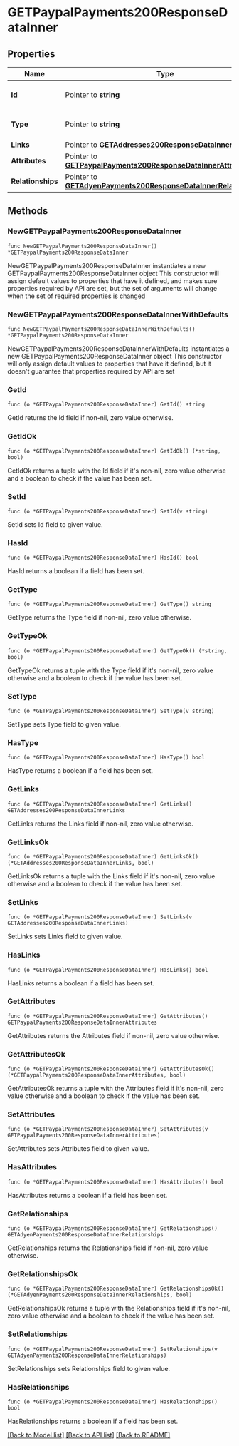 # GETPaypalPayments200ResponseDataInner

## Properties

Name | Type | Description | Notes
------------ | ------------- | ------------- | -------------
**Id** | Pointer to **string** | The resource&#39;s id | [optional] 
**Type** | Pointer to **string** | The resource&#39;s type | [optional] 
**Links** | Pointer to [**GETAddresses200ResponseDataInnerLinks**](GETAddresses200ResponseDataInnerLinks.md) |  | [optional] 
**Attributes** | Pointer to [**GETPaypalPayments200ResponseDataInnerAttributes**](GETPaypalPayments200ResponseDataInnerAttributes.md) |  | [optional] 
**Relationships** | Pointer to [**GETAdyenPayments200ResponseDataInnerRelationships**](GETAdyenPayments200ResponseDataInnerRelationships.md) |  | [optional] 

## Methods

### NewGETPaypalPayments200ResponseDataInner

`func NewGETPaypalPayments200ResponseDataInner() *GETPaypalPayments200ResponseDataInner`

NewGETPaypalPayments200ResponseDataInner instantiates a new GETPaypalPayments200ResponseDataInner object
This constructor will assign default values to properties that have it defined,
and makes sure properties required by API are set, but the set of arguments
will change when the set of required properties is changed

### NewGETPaypalPayments200ResponseDataInnerWithDefaults

`func NewGETPaypalPayments200ResponseDataInnerWithDefaults() *GETPaypalPayments200ResponseDataInner`

NewGETPaypalPayments200ResponseDataInnerWithDefaults instantiates a new GETPaypalPayments200ResponseDataInner object
This constructor will only assign default values to properties that have it defined,
but it doesn't guarantee that properties required by API are set

### GetId

`func (o *GETPaypalPayments200ResponseDataInner) GetId() string`

GetId returns the Id field if non-nil, zero value otherwise.

### GetIdOk

`func (o *GETPaypalPayments200ResponseDataInner) GetIdOk() (*string, bool)`

GetIdOk returns a tuple with the Id field if it's non-nil, zero value otherwise
and a boolean to check if the value has been set.

### SetId

`func (o *GETPaypalPayments200ResponseDataInner) SetId(v string)`

SetId sets Id field to given value.

### HasId

`func (o *GETPaypalPayments200ResponseDataInner) HasId() bool`

HasId returns a boolean if a field has been set.

### GetType

`func (o *GETPaypalPayments200ResponseDataInner) GetType() string`

GetType returns the Type field if non-nil, zero value otherwise.

### GetTypeOk

`func (o *GETPaypalPayments200ResponseDataInner) GetTypeOk() (*string, bool)`

GetTypeOk returns a tuple with the Type field if it's non-nil, zero value otherwise
and a boolean to check if the value has been set.

### SetType

`func (o *GETPaypalPayments200ResponseDataInner) SetType(v string)`

SetType sets Type field to given value.

### HasType

`func (o *GETPaypalPayments200ResponseDataInner) HasType() bool`

HasType returns a boolean if a field has been set.

### GetLinks

`func (o *GETPaypalPayments200ResponseDataInner) GetLinks() GETAddresses200ResponseDataInnerLinks`

GetLinks returns the Links field if non-nil, zero value otherwise.

### GetLinksOk

`func (o *GETPaypalPayments200ResponseDataInner) GetLinksOk() (*GETAddresses200ResponseDataInnerLinks, bool)`

GetLinksOk returns a tuple with the Links field if it's non-nil, zero value otherwise
and a boolean to check if the value has been set.

### SetLinks

`func (o *GETPaypalPayments200ResponseDataInner) SetLinks(v GETAddresses200ResponseDataInnerLinks)`

SetLinks sets Links field to given value.

### HasLinks

`func (o *GETPaypalPayments200ResponseDataInner) HasLinks() bool`

HasLinks returns a boolean if a field has been set.

### GetAttributes

`func (o *GETPaypalPayments200ResponseDataInner) GetAttributes() GETPaypalPayments200ResponseDataInnerAttributes`

GetAttributes returns the Attributes field if non-nil, zero value otherwise.

### GetAttributesOk

`func (o *GETPaypalPayments200ResponseDataInner) GetAttributesOk() (*GETPaypalPayments200ResponseDataInnerAttributes, bool)`

GetAttributesOk returns a tuple with the Attributes field if it's non-nil, zero value otherwise
and a boolean to check if the value has been set.

### SetAttributes

`func (o *GETPaypalPayments200ResponseDataInner) SetAttributes(v GETPaypalPayments200ResponseDataInnerAttributes)`

SetAttributes sets Attributes field to given value.

### HasAttributes

`func (o *GETPaypalPayments200ResponseDataInner) HasAttributes() bool`

HasAttributes returns a boolean if a field has been set.

### GetRelationships

`func (o *GETPaypalPayments200ResponseDataInner) GetRelationships() GETAdyenPayments200ResponseDataInnerRelationships`

GetRelationships returns the Relationships field if non-nil, zero value otherwise.

### GetRelationshipsOk

`func (o *GETPaypalPayments200ResponseDataInner) GetRelationshipsOk() (*GETAdyenPayments200ResponseDataInnerRelationships, bool)`

GetRelationshipsOk returns a tuple with the Relationships field if it's non-nil, zero value otherwise
and a boolean to check if the value has been set.

### SetRelationships

`func (o *GETPaypalPayments200ResponseDataInner) SetRelationships(v GETAdyenPayments200ResponseDataInnerRelationships)`

SetRelationships sets Relationships field to given value.

### HasRelationships

`func (o *GETPaypalPayments200ResponseDataInner) HasRelationships() bool`

HasRelationships returns a boolean if a field has been set.


[[Back to Model list]](../README.md#documentation-for-models) [[Back to API list]](../README.md#documentation-for-api-endpoints) [[Back to README]](../README.md)



